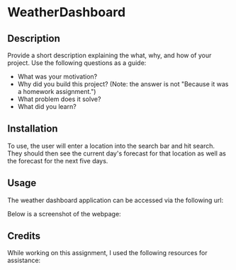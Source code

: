 # WeatherDashboard

## Description

Provide a short description explaining the what, why, and how of your project. Use the following questions as a guide:

- What was your motivation?
- Why did you build this project? (Note: the answer is not "Because it was a homework assignment.")
- What problem does it solve?
- What did you learn?

## Installation

To use, the user will enter a location into the search bar and hit search. They should then see the current day's forecast for that location as well as the forecast for the next five days.

## Usage

The weather dashboard application can be accessed via the following url:

Below is a screenshot of the webpage:


## Credits

While working on this assignment, I used the following resources for assistance:

